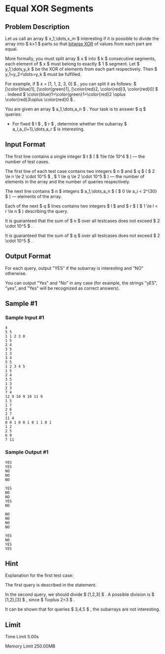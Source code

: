 # Equal XOR Segments

## Problem Description

Let us call an array $ x_1,\dots,x_m $ interesting if it is possible to divide the array into $ k>1 $ parts so that [bitwise XOR](http://tiny.cc/xor_wiki_eng) of values from each part are equal.

More formally, you must split array $ x $ into $ k $ consecutive segments, each element of $ x $ must belong to exactly $ 1 $ segment. Let $ y_1,\dots,y_k $ be the XOR of elements from each part respectively. Then $ y_1=y_2=\dots=y_k $ must be fulfilled.

For example, if $ x = [1, 1, 2, 3, 0] $ , you can split it as follows: $ [\color{blue}1], [\color{green}1], [\color{red}2, \color{red}3, \color{red}0] $ . Indeed $ \color{blue}1=\color{green}1=\color{red}2 \oplus \color{red}3\oplus \color{red}0 $ .

You are given an array $ a_1,\dots,a_n $ . Your task is to answer $ q $ queries:

- For fixed $ l $ , $ r $ , determine whether the subarray $ a_l,a_{l+1},\dots,a_r $ is interesting.

## Input Format

The first line contains a single integer $ t $ ( $ 1\le t\le 10^4 $ ) — the number of test cases.

The first line of each test case contains two integers $ n $ and $ q $ ( $ 2 \le n \le 2 \cdot 10^5 $ , $ 1 \le q \le 2 \cdot 10^5 $ ) — the number of elements in the array and the number of queries respectively.

The next line contains $ n $ integers $ a_1,\dots,a_n $ ( $ 0 \le a_i < 2^{30} $ ) — elements of the array.

Each of the next $ q $ lines contains two integers $ l $ and $ r $ ( $ 1 \le l < r \le n $ ) describing the query.

It is guaranteed that the sum of $ n $ over all testcases does not exceed $ 2 \cdot 10^5 $ .

It is guaranteed that the sum of $ q $ over all testcases does not exceed $ 2 \cdot 10^5 $ .

## Output Format

For each query, output "YES" if the subarray is interesting and "NO" otherwise.

You can output "Yes" and "No" in any case (for example, the strings "yES", "yes", and "Yes" will be recognized as correct answers).

## Sample #1

### Sample Input #1

```
4
5 5
1 1 2 3 0
1 5
2 4
3 5
1 3
3 4
5 5
1 2 3 4 5
1 5
2 4
3 5
1 3
2 3
7 4
12 9 10 9 10 11 9
1 5
1 7
2 6
2 7
11 4
0 0 1 0 0 1 0 1 1 0 1
1 2
2 5
6 9
7 11
```

### Sample Output #1

```
YES
YES
NO
NO
NO

YES
NO
NO
YES
NO

NO
NO
NO
NO

YES
NO
YES
YES
```

## Hint

Explanation for the first test case:

The first query is described in the statement.

In the second query, we should divide $ [1,2,3] $ . A possible division is $ [1,2],[3] $ , since $ 1\oplus 2=3 $ .

It can be shown that for queries $ 3,4,5 $ , the subarrays are not interesting.

## Limit



Time Limit
5.00s

Memory Limit
250.00MB